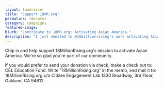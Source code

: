 ```yaml
---
layout: fundraiser
title: "Support 18MR.org"
permalink: /donate/
category: campaigns
featured-image: 
blurb: "Contribute to 18MR.org: Activating Asian America."
description: "I just donated to @18millionrising's work activating Asian America. Join me here: "
---
```


Chip in and help support 18MillionRising.org's mission to activate Asian America. We're so glad you're part of our community.

If you would prefer to send your donation via check, make a check out to: CEL Education Fund. Write "18MillionRising.org" in the memo, and mail it to: 18MillionRising.org c/o Citizen Engagement Lab 1330 Broadway, 3rd Floor, Oakland, CA 94612.

<script>window.yepnope || document.write('<script src="https://actionnetwork.org/assets/yepnope154-min.js"><\/script>');</script>
<script src='https://actionnetwork.org/widgets/v2/fundraising/donate-to-18mr?format=js&source=widget&css=whitelabel'></script>
<div id='can-fundraising-area-donate-to-18mr' style='width: 100%'><!-- this div is the target for our HTML insertion --></div>